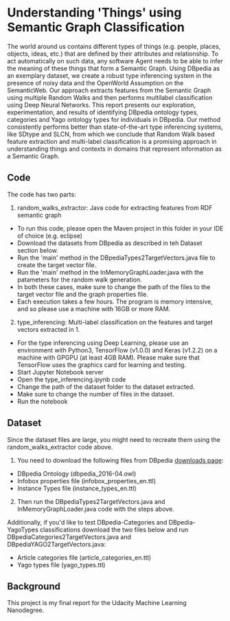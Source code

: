 # Understanding 'Things' using Semantic Graph Classification
The world around us contains different types of things (e.g. people, places, objects, ideas, etc.) that are defined by their attributes and relationship. To act automatically on such data, any software Agent needs to be able to infer the meaning of these things that form a Semantic Graph. Using DBpedia as an exemplary dataset, we create a robust type inferencing system in the presence of noisy data and the OpenWorld Assumption on the SemanticWeb. Our approach extracts features from the Semantic Graph using multiple Random Walks and then performs multilabel classification using Deep Neural Networks. This report presents our exploration, experimentation, and results of identifying DBpedia ontology types, categories and Yago ontology types for individuals in DBpedia. Our method consistently performs better than state-of-the-art type inferencing systems, like SDtype and SLCN, from which we conclude that Random Walk based feature extraction and multi-label classification is a promising approach in understanding things and contexts in domains that represent information as a Semantic Graph. 


## Code
The code has two parts:
1. random_walks_extractor: Java code for extracting features from RDF semantic graph
 - To run this code, please open the Maven project in this folder in your IDE of choice (e.g. eclipse)
 - Download the datasets from DBpedia as described in teh Dataset section below.
 - Run the 'main' method in the DBpediaTypes2TargetVectors.java file to create the target vector file.
 - Run the 'main' method in the InMemoryGraphLoader.java with the patameters for the random walk generation. 
 - In both these cases, make sure to change the path of the files to the target vector file and the graph properties file.  
 - Each execution takes a few hours. The program is memory intensive, and so please use a machine with 16GB or more RAM.
2. type_inferencing: Multi-label classification on the features and target vectors extracted in 1.
 - For the type inferencing using Deep Learning, please use an environment with Python3, TensorFlow (v1.0.0) and Keras (v1.2.2) on a machine with GPGPU (at least 4GB RAM). Please make sure that TensorFlow uses the graphics card for learning and testing.
 - Start Jupyter Notebook server
 - Open the type_inferencing.ipynb code
 - Change the path of the dataset folder to the dataset extracted.
 - Make sure to change the number of files in the dataset.
 - Run the notebook

## Dataset
Since the dataset files are large, you might need to recreate them using the random_walks_extractor code above. 
1. You need to download the following files from DBpedia <a href='http://wiki.dbpedia.org/downloads-2016-04'>downloads page</a>:
 - DBpedia Ontology (dbpedia_2016-04.owl)
 - Infobox properties file (infobox_properties_en.ttl)
 - Instance Types file (instance_types_en.ttl) 
2. Then run the DBpediaTypes2TargetVectors.java and InMemoryGraphLoader.java code with the steps above.

Additionally, if you'd like to test DBpedia-Categories and DBpedia-YagoTypes classifications download the two files below and run DBpediaCategories2TargetVectors.java and DBpediaYAGO2TargetVectors.java:
- Article categories file (article_categories_en.ttl)
- Yago types file (yago_types.ttl)

## Background
This project is my final report for the Udacity Machine Learning Nanodegree.
